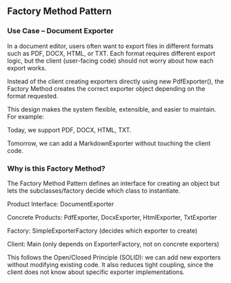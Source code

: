 ## Factory Method Pattern
### Use Case – Document Exporter

In a document editor, users often want to export files in different formats such as PDF, DOCX, HTML, or TXT.
Each format requires different export logic, but the client (user-facing code) should not worry about how each export works.

Instead of the client creating exporters directly using new PdfExporter(), the Factory Method creates the correct exporter object depending on the format requested.

This design makes the system flexible, extensible, and easier to maintain.
For example:

Today, we support PDF, DOCX, HTML, TXT.

Tomorrow, we can add a MarkdownExporter without touching the client code.

### Why is this Factory Method?

The Factory Method Pattern defines an interface for creating an object but lets the subclasses/factory decide which class to instantiate.

Product Interface: DocumentExporter

Concrete Products: PdfExporter, DocxExporter, HtmlExporter, TxtExporter

Factory: SimpleExporterFactory (decides which exporter to create)

Client: Main (only depends on ExporterFactory, not on concrete exporters)

This follows the Open/Closed Principle (SOLID): we can add new exporters without modifying existing code.
It also reduces tight coupling, since the client does not know about specific exporter implementations.